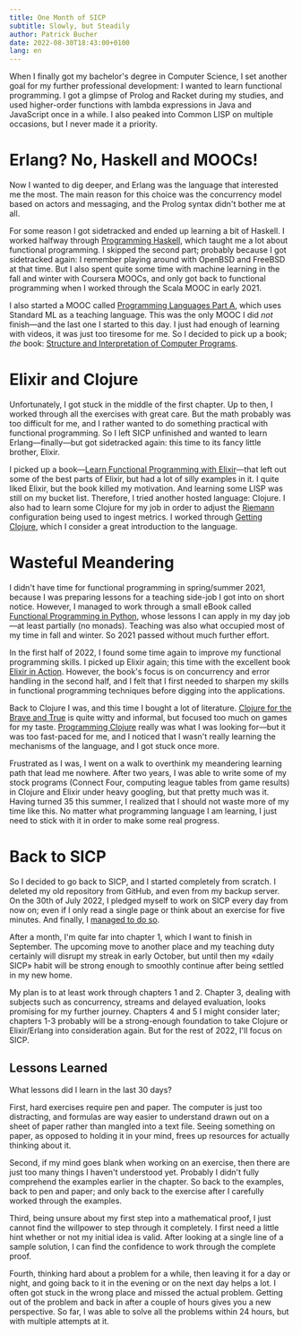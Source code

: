 ```yaml
---
title: One Month of SICP
subtitle: Slowly, but Steadily
author: Patrick Bucher
date: 2022-08-30T18:43:00+0100
lang: en
---
```


When I finally got my bachelor's degree in Computer Science, I set another goal
for my further professional development: I wanted to learn functional
programming. I got a glimpse of Prolog and Racket during my studies, and used
higher-order functions with lambda expressions in Java and JavaScript once in a
while. I also peaked into Common LISP on multiple occasions, but I never made it
a priority.

# Erlang? No, Haskell and MOOCs!

Now I wanted to dig deeper, and Erlang was the language that interested me the
most. The main reason for this choice was the concurrency model based on actors
and messaging, and the Prolog syntax didn't bother me at all.

For some reason I got sidetracked and ended up learning a bit of Haskell. I
worked halfway through [Programming
Haskell](https://www.cambridge.org/ch/academic/subjects/computer-science/programming-languages-and-applied-logic/programming-haskell-2nd-edition),
which taught me a lot about functional programming. I skipped the second part;
probably because I got sidetracked again: I remember playing around with OpenBSD
and FreeBSD at that time. But I also spent quite some time with machine learning
in the fall and winter with Coursera MOOCs, and only got back to functional
programming when I worked through the Scala MOOC in early 2021.

I also started a MOOC called [Programming Languages Part
A](https://www.coursera.org/learn/programming-languages), which uses Standard ML
as a teaching language. This was the only MOOC I did _not_ finish—and the last
one I started to this day. I just had enough of learning with videos, it was
just too tiresome for me. So I decided to pick up a book; _the_ book: [Structure
and Interpretation of Computer
Programs](https://mitpress.mit.edu/9780262510875/structure-and-interpretation-of-computer-programs/).

# Elixir and Clojure

Unfortunately, I got stuck in the middle of the first chapter. Up to then, I
worked through all the exercises with great care. But the math probably was too
difficult for me, and I rather wanted to do something practical with functional
programming. So I left SICP unfinished and wanted to learn Erlang—finally—but
got sidetracked again: this time to its fancy little brother, Elixir.

I picked up a book—[Learn Functional Programming with
Elixir](https://pragprog.com/titles/cdc-elixir/learn-functional-programming-with-elixir/)—that
left out some of the best parts of Elixir, but had a lot of silly examples in
it. I quite liked Elixir, but the book killed my motivation. And learning some
LISP was still on my bucket list. Therefore, I tried another hosted language:
Clojure. I also had to learn some Clojure for my job in order to adjust the
[Riemann](http://riemann.io/) configuration being used to ingest metrics. I
worked through [Getting
Clojure](https://pragprog.com/titles/roclojure/getting-clojure/), which I
consider a great introduction to the language.

# Wasteful Meandering

I didn't have time for functional programming in spring/summer 2021, because I
was preparing lessons for a teaching side-job I got into on short notice.
However, I managed to work through a small eBook called [Functional Programming in
Python](https://leanpub.com/functionalprogramminginpython), whose lessons I can
apply in my day job—at least partially (no monads). Teaching was also what
occupied most of my time in fall and winter. So 2021 passed without much further
effort.

In the first half of 2022, I found some time again to improve my functional
programming skills. I picked up Elixir again; this time with the excellent book
[Elixir in
Action](https://www.manning.com/books/elixir-in-action-second-edition). However,
the book's focus is on concurrency and error handling in the second half, and I
felt that I first needed to sharpen my skills in functional programming
techniques before digging into the applications.

Back to Clojure I was, and this time I bought a lot of literature. [Clojure for
the Brave and True](https://www.braveclojure.com/) is quite witty and informal,
but focused too much on games for my taste. [Programming
Clojure](https://pragprog.com/titles/shcloj3/programming-clojure-third-edition/)
really was what I was looking for—but it was too fast-paced for me, and I
noticed that I wasn't really learning the mechanisms of the language, and I got
stuck once more.

Frustrated as I was, I went on a walk to overthink my meandering learning path
that lead me nowhere. After two years, I was able to write some of my stock
programs (Connect Four, computing league tables from game results) in Clojure
and Elixir under heavy googling, but that pretty much was it. Having turned 35
this summer, I realized that I should not waste more of my time like this. No
matter what programming language I am learning, I just need to stick with it in
order to make some real progress.

# Back to SICP

So I decided to go back to SICP, and I started completely from scratch. I
deleted my old repository from GitHub, and even from my backup server. On the
30th of July 2022, I pledged myself to work on SICP every day from now on; even
if I only read a single page or think about an exercise for five minutes. And
finally, I [managed to do
so](https://github.com/patrickbucher/sicp/blob/master/diary.md).

After a month, I'm quite far into chapter 1, which I want to finish in
September. The upcoming move to another place and my teaching duty certainly
will disrupt my streak in early October, but until then my «daily SICP» habit
will be strong enough to smoothly continue after being settled in my new home.

My plan is to at least work through chapters 1 and 2. Chapter 3, dealing with
subjects such as concurrency, streams and delayed evaluation, looks promising
for my further journey. Chapters 4 and 5 I might consider later; chapters 1-3
probably will be a strong-enough foundation to take Clojure or Elixir/Erlang
into consideration again. But for the rest of 2022, I'll focus on SICP.

## Lessons Learned

What lessons did I learn in the last 30 days?

First, hard exercises require pen and paper. The computer is just too
distracting, and formulas are way easier to understand drawn out on a sheet of
paper rather than mangled into a text file. Seeing something on paper, as
opposed to holding it in your mind, frees up resources for actually thinking
about it.

Second, if my mind goes blank when working on an exercise, then there are just
too many things I haven't understood yet. Probably I didn't fully comprehend the
examples earlier in the chapter. So back to the examples, back to pen and paper;
and only back to the exercise after I carefully worked through the examples.

Third, being unsure about my first step into a mathematical proof, I just cannot
find the willpower to step through it completely. I first need a little hint
whether or not my initial idea is valid. After looking at a single line of a
sample solution, I can find the confidence to work through the complete proof.

Fourth, thinking hard about a problem for a while, then leaving it for a day or
night, and going back to it in the evening or on the next day helps a lot. I
often got stuck in the wrong place and missed the actual problem. Getting out of
the problem and back in after a couple of hours gives you a new perspective. So
far, I was able to solve all the problems within 24 hours, but with multiple
attempts at it.
